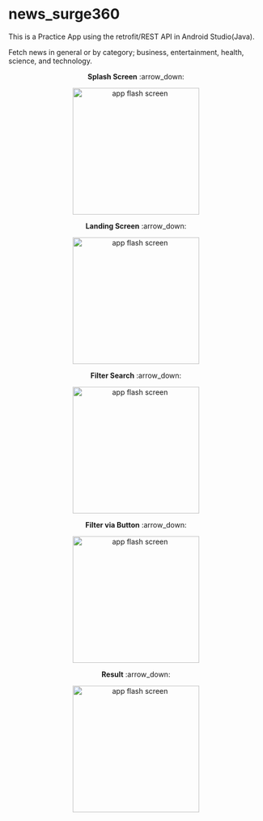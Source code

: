# news_surge360
This is a Practice App using the retrofit/REST API in Android Studio(Java). 

Fetch news in general or by category; business, entertainment, health, science, and technology. 

  

<p align="center" ><b>Splash Screen</b>  :arrow_down:</p> 
<p align="center">
<img src="https://github.com/jah09/news_surge360/assets/81201468/dc97601e-f57c-45ec-b64b-754494f0c912" width="250" alt="app flash screen">
</p>

<p align="center" ><b>Landing Screen</b>  :arrow_down:</p>
<p align="center">
<img src="https://github.com/jah09/news_surge360/assets/81201468/afa7f425-d57a-41b1-ab8f-b7426f188e2b" width="250" alt="app flash screen">
</p>

<p align="center" ><b>Filter Search</b>  :arrow_down:</p>
<p align="center">
<img src="https://github.com/jah09/news_surge360/assets/81201468/497aa8aa-71e7-4672-9faf-cb6f70a8eebc" width="250" alt="app flash screen">
</p>

<p align="center" ><b>Filter via Button</b>  :arrow_down:</p>
<p align="center">
<img src="https://github.com/jah09/news_surge360/assets/81201468/b8947005-c122-4759-956f-aca8fba14cdf" width="250" alt="app flash screen">
</p>

<p align="center" ><b>Result</b>  :arrow_down:</p>
<p align="center">
<img src="https://github.com/jah09/news_surge360/assets/81201468/b2c238f2-e826-4a8c-89ae-4e3b25fd54a3" width="250" alt="app flash screen">
</p>





